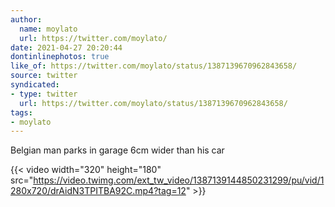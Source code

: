 ```yaml
---
author:
  name: moylato
  url: https://twitter.com/moylato/
date: 2021-04-27 20:20:44
dontinlinephotos: true
like_of: https://twitter.com/moylato/status/1387139670962843658/
source: twitter
syndicated:
- type: twitter
  url: https://twitter.com/moylato/status/1387139670962843658/
tags:
- moylato
---
```


Belgian man parks in garage 6cm wider than his car 

{{< video width="320" height="180" src="https://video.twimg.com/ext_tw_video/1387139144850231299/pu/vid/1280x720/drAidN3TPITBA92C.mp4?tag=12" >}}